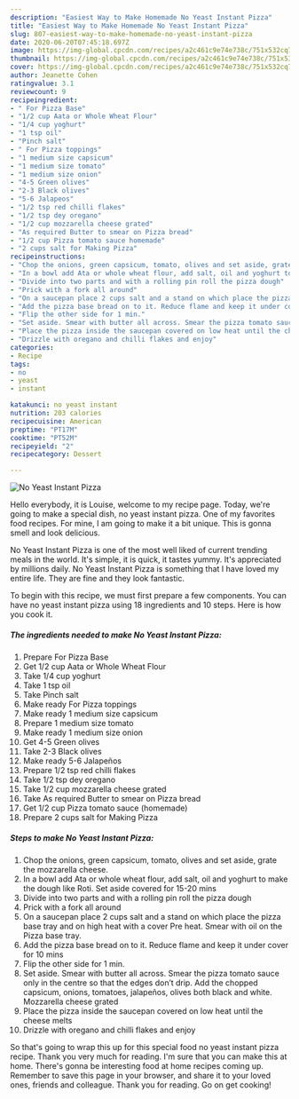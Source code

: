 ```yaml
---
description: "Easiest Way to Make Homemade No Yeast Instant Pizza"
title: "Easiest Way to Make Homemade No Yeast Instant Pizza"
slug: 807-easiest-way-to-make-homemade-no-yeast-instant-pizza
date: 2020-06-20T07:45:18.697Z
image: https://img-global.cpcdn.com/recipes/a2c461c9e74e738c/751x532cq70/no-yeast-instant-pizza-recipe-main-photo.jpg
thumbnail: https://img-global.cpcdn.com/recipes/a2c461c9e74e738c/751x532cq70/no-yeast-instant-pizza-recipe-main-photo.jpg
cover: https://img-global.cpcdn.com/recipes/a2c461c9e74e738c/751x532cq70/no-yeast-instant-pizza-recipe-main-photo.jpg
author: Jeanette Cohen
ratingvalue: 3.1
reviewcount: 9
recipeingredient:
- " For Pizza Base"
- "1/2 cup Aata or Whole Wheat Flour"
- "1/4 cup yoghurt"
- "1 tsp oil"
- "Pinch salt"
- " For Pizza toppings"
- "1 medium size capsicum"
- "1 medium size tomato"
- "1 medium size onion"
- "4-5 Green olives"
- "2-3 Black olives"
- "5-6 Jalapeos"
- "1/2 tsp red chilli flakes"
- "1/2 tsp dey oregano"
- "1/2 cup mozzarella cheese grated"
- "As required Butter to smear on Pizza bread"
- "1/2 cup Pizza tomato sauce homemade"
- "2 cups salt for Making Pizza"
recipeinstructions:
- "Chop the onions, green capsicum, tomato, olives and set aside, grate the mozzarella cheese."
- "In a bowl add Ata or whole wheat flour, add salt, oil and yoghurt to make the dough like Roti. Set aside covered for 15-20 mins"
- "Divide into two parts and with a rolling pin roll the pizza dough"
- "Prick with a fork all around"
- "On a saucepan place 2 cups salt and a stand on which place the pizza base tray and on high heat with a cover Pre heat. Smear with oil on the Pizza base tray."
- "Add the pizza base bread on to it. Reduce flame and keep it under cover for 10 mins"
- "Flip the other side for 1 min."
- "Set aside. Smear with butter all across. Smear the pizza tomato sauce only in the centre so that the edges don’t drip. Add the chopped capsicum, onions, tomatoes, jalapeños, olives both black and white. Mozzarella cheese grated"
- "Place the pizza inside the saucepan covered on low heat until the cheese melts"
- "Drizzle with oregano and chilli flakes and enjoy"
categories:
- Recipe
tags:
- no
- yeast
- instant

katakunci: no yeast instant 
nutrition: 203 calories
recipecuisine: American
preptime: "PT17M"
cooktime: "PT52M"
recipeyield: "2"
recipecategory: Dessert

---
```



![No Yeast Instant Pizza](https://img-global.cpcdn.com/recipes/a2c461c9e74e738c/751x532cq70/no-yeast-instant-pizza-recipe-main-photo.jpg)

Hello everybody, it is Louise, welcome to my recipe page. Today, we're going to make a special dish, no yeast instant pizza. One of my favorites food recipes. For mine, I am going to make it a bit unique. This is gonna smell and look delicious.



No Yeast Instant Pizza is one of the most well liked of current trending meals in the world. It's simple, it is quick, it tastes yummy. It's appreciated by millions daily. No Yeast Instant Pizza is something that I have loved my entire life. They are fine and they look fantastic.


To begin with this recipe, we must first prepare a few components. You can have no yeast instant pizza using 18 ingredients and 10 steps. Here is how you cook it.

<!--inarticleads1-->

##### The ingredients needed to make No Yeast Instant Pizza:

1. Prepare  For Pizza Base
1. Get 1/2 cup Aata or Whole Wheat Flour
1. Take 1/4 cup yoghurt
1. Take 1 tsp oil
1. Take Pinch salt
1. Make ready  For Pizza toppings
1. Make ready 1 medium size capsicum
1. Prepare 1 medium size tomato
1. Make ready 1 medium size onion
1. Get 4-5 Green olives
1. Take 2-3 Black olives
1. Make ready 5-6 Jalapeños
1. Prepare 1/2 tsp red chilli flakes
1. Take 1/2 tsp dey oregano
1. Take 1/2 cup mozzarella cheese grated
1. Take As required Butter to smear on Pizza bread
1. Get 1/2 cup Pizza tomato sauce (homemade)
1. Prepare 2 cups salt for Making Pizza




<!--inarticleads2-->

##### Steps to make No Yeast Instant Pizza:

1. Chop the onions, green capsicum, tomato, olives and set aside, grate the mozzarella cheese.
1. In a bowl add Ata or whole wheat flour, add salt, oil and yoghurt to make the dough like Roti. Set aside covered for 15-20 mins
1. Divide into two parts and with a rolling pin roll the pizza dough
1. Prick with a fork all around
1. On a saucepan place 2 cups salt and a stand on which place the pizza base tray and on high heat with a cover Pre heat. Smear with oil on the Pizza base tray.
1. Add the pizza base bread on to it. Reduce flame and keep it under cover for 10 mins
1. Flip the other side for 1 min.
1. Set aside. Smear with butter all across. Smear the pizza tomato sauce only in the centre so that the edges don’t drip. Add the chopped capsicum, onions, tomatoes, jalapeños, olives both black and white. Mozzarella cheese grated
1. Place the pizza inside the saucepan covered on low heat until the cheese melts
1. Drizzle with oregano and chilli flakes and enjoy




So that's going to wrap this up for this special food no yeast instant pizza recipe. Thank you very much for reading. I'm sure that you can make this at home. There's gonna be interesting food at home recipes coming up. Remember to save this page in your browser, and share it to your loved ones, friends and colleague. Thank you for reading. Go on get cooking!
